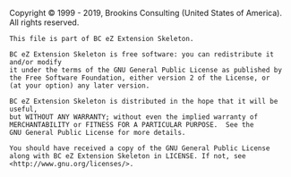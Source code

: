 ﻿Copyright © 1999 - 2019, Brookins Consulting (United States of America). All rights reserved.

    This file is part of BC eZ Extension Skeleton.

    BC eZ Extension Skeleton is free software: you can redistribute it and/or modify
    it under the terms of the GNU General Public License as published by
    the Free Software Foundation, either version 2 of the License, or
    (at your option) any later version.

    BC eZ Extension Skeleton is distributed in the hope that it will be useful,
    but WITHOUT ANY WARRANTY; without even the implied warranty of
    MERCHANTABILITY or FITNESS FOR A PARTICULAR PURPOSE.  See the
    GNU General Public License for more details.

    You should have received a copy of the GNU General Public License
    along with BC eZ Extension Skeleton in LICENSE. If not, see <http://www.gnu.org/licenses/>.

